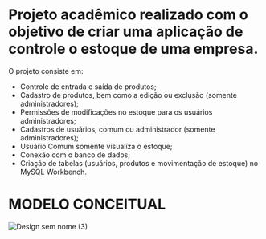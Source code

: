 # Projeto acadêmico realizado com o objetivo de criar uma aplicação de controle o estoque de uma empresa.  
O projeto consiste em:
- Controle de entrada e saída de produtos;
- Cadastro de produtos, bem como a edição ou exclusão (somente administradores);
- Permissões de modificações no estoque para os usuários administradores;
- Cadastros de usuários, comum ou administrador (somente administradores);
- Usuário Comum somente visualiza o estoque;
- Conexão com o banco de dados;
- Criação de tabelas (usuários, produtos e movimentação de estoque) no MySQL Workbench.

# MODELO CONCEITUAL
![Design sem nome (3)](https://github.com/user-attachments/assets/de725c03-ddfb-4902-bbd0-3ad9cb45cbef)


  
